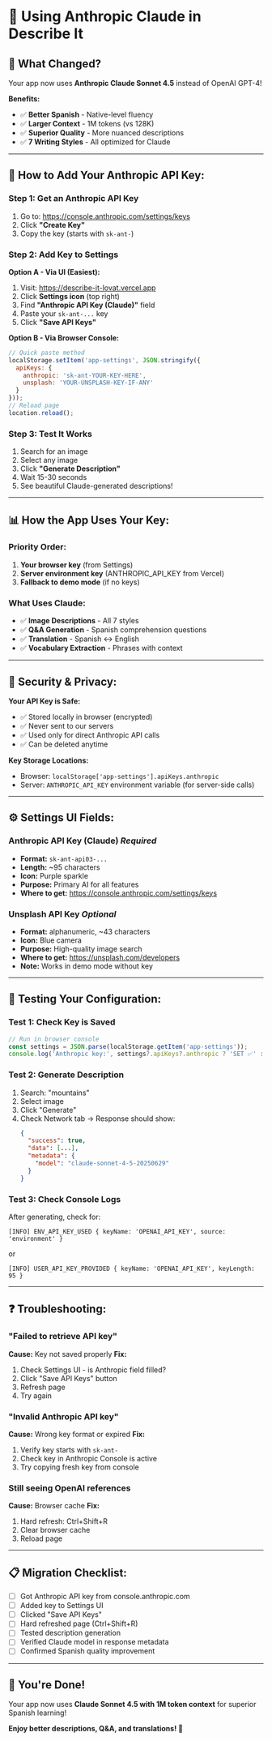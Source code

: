 # 🎯 Using Anthropic Claude in Describe It

## 🚀 What Changed?

Your app now uses **Anthropic Claude Sonnet 4.5** instead of OpenAI GPT-4!

**Benefits:**
- ✅ **Better Spanish** - Native-level fluency
- ✅ **Larger Context** - 1M tokens (vs 128K)
- ✅ **Superior Quality** - More nuanced descriptions
- ✅ **7 Writing Styles** - All optimized for Claude

---

## 🔑 How to Add Your Anthropic API Key:

### **Step 1: Get an Anthropic API Key**

1. Go to: https://console.anthropic.com/settings/keys
2. Click **"Create Key"**
3. Copy the key (starts with `sk-ant-`)

### **Step 2: Add Key to Settings**

**Option A - Via UI (Easiest):**
1. Visit: https://describe-it-lovat.vercel.app
2. Click **Settings icon** (top right)
3. Find **"Anthropic API Key (Claude)"** field
4. Paste your `sk-ant-...` key
5. Click **"Save API Keys"**

**Option B - Via Browser Console:**
```javascript
// Quick paste method
localStorage.setItem('app-settings', JSON.stringify({
  apiKeys: {
    anthropic: 'sk-ant-YOUR-KEY-HERE',
    unsplash: 'YOUR-UNSPLASH-KEY-IF-ANY'
  }
}));
// Reload page
location.reload();
```

### **Step 3: Test It Works**

1. Search for an image
2. Select any image
3. Click **"Generate Description"**
4. Wait 15-30 seconds
5. See beautiful Claude-generated descriptions!

---

## 📊 **How the App Uses Your Key:**

### **Priority Order:**
1. **Your browser key** (from Settings)
2. **Server environment key** (ANTHROPIC_API_KEY from Vercel)
3. **Fallback to demo mode** (if no keys)

### **What Uses Claude:**
- ✅ **Image Descriptions** - All 7 styles
- ✅ **Q&A Generation** - Spanish comprehension questions
- ✅ **Translation** - Spanish ↔ English
- ✅ **Vocabulary Extraction** - Phrases with context

---

## 🔐 **Security & Privacy:**

**Your API Key is Safe:**
- ✅ Stored locally in browser (encrypted)
- ✅ Never sent to our servers
- ✅ Used only for direct Anthropic API calls
- ✅ Can be deleted anytime

**Key Storage Locations:**
- Browser: `localStorage['app-settings'].apiKeys.anthropic`
- Server: `ANTHROPIC_API_KEY` environment variable (for server-side calls)

---

## ⚙️ **Settings UI Fields:**

### **Anthropic API Key (Claude)** *Required*
- **Format:** `sk-ant-api03-...`
- **Length:** ~95 characters
- **Icon:** Purple sparkle
- **Purpose:** Primary AI for all features
- **Where to get:** https://console.anthropic.com/settings/keys

### **Unsplash API Key** *Optional*
- **Format:** alphanumeric, ~43 characters
- **Icon:** Blue camera
- **Purpose:** High-quality image search
- **Where to get:** https://unsplash.com/developers
- **Note:** Works in demo mode without key

---

## 🧪 **Testing Your Configuration:**

### **Test 1: Check Key is Saved**
```javascript
// Run in browser console
const settings = JSON.parse(localStorage.getItem('app-settings'));
console.log('Anthropic key:', settings?.apiKeys?.anthropic ? 'SET ✅' : 'MISSING ❌');
```

### **Test 2: Generate Description**
1. Search: "mountains"
2. Select image
3. Click "Generate"
4. Check Network tab → Response should show:
   ```json
   {
     "success": true,
     "data": [...],
     "metadata": {
       "model": "claude-sonnet-4-5-20250629"
     }
   }
   ```

### **Test 3: Check Console Logs**
After generating, check for:
```
[INFO] ENV_API_KEY_USED { keyName: 'OPENAI_API_KEY', source: 'environment' }
```
or
```
[INFO] USER_API_KEY_PROVIDED { keyName: 'OPENAI_API_KEY', keyLength: 95 }
```

---

## ❓ **Troubleshooting:**

### **"Failed to retrieve API key"**
**Cause:** Key not saved properly
**Fix:**
1. Check Settings UI - is Anthropic field filled?
2. Click "Save API Keys" button
3. Refresh page
4. Try again

### **"Invalid Anthropic API key"**
**Cause:** Wrong key format or expired
**Fix:**
1. Verify key starts with `sk-ant-`
2. Check key in Anthropic Console is active
3. Try copying fresh key from console

### **Still seeing OpenAI references**
**Cause:** Browser cache
**Fix:**
1. Hard refresh: Ctrl+Shift+R
2. Clear browser cache
3. Reload page

---

## 📋 **Migration Checklist:**

- [ ] Got Anthropic API key from console.anthropic.com
- [ ] Added key to Settings UI
- [ ] Clicked "Save API Keys"
- [ ] Hard refreshed page (Ctrl+Shift+R)
- [ ] Tested description generation
- [ ] Verified Claude model in response metadata
- [ ] Confirmed Spanish quality improvement

---

## 🎊 **You're Done!**

Your app now uses **Claude Sonnet 4.5 with 1M token context** for superior Spanish learning!

**Enjoy better descriptions, Q&A, and translations! 🚀**
